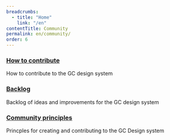 ```yaml
---
breadcrumbs:
  - title: "Home"
    link: "/en"
contentTitle: Community
permalink: en/community/
order: 6
---
```



<section class="gc-srvinfo mrgn-bttm-lg">
 <div class="row">
  <div class="wb-eqht">
    <section class="col-sm-12">
      <h3><a href="./how-to-contribute">How to contribute</a></h3>
      <p>
        How to contribute to the GC design system
      </p>
    </section>
    <section class="col-sm-12">
      <h3><a href="./backlog">Backlog</a></h3>
      <p>
        Backlog of ideas and improvements for the GC design system
      </p>
    </section>
    <section class="col-sm-12">
      <h3><a href="./community-principles">Community principles</a></h3>
      <p>
        Princples for creating and contributing to the GC Design system
      </p>
    </section>
  </div>
</div>
</section>
